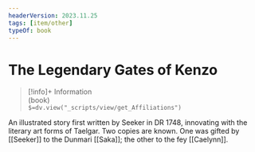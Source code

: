 ```yaml
---
headerVersion: 2023.11.25
tags: [item/other]
typeOf: book
---
```

# The Legendary Gates of Kenzo
>[!info]+ Information  
> (book)  
> `$=dv.view("_scripts/view/get_Affiliations")`

An illustrated story first written by Seeker in DR 1748, innovating with the literary art forms of Taelgar. Two copies are known. One was gifted by [[Seeker]] to the Dunmari [[Saka]]; the other to the fey [[Caelynn]].